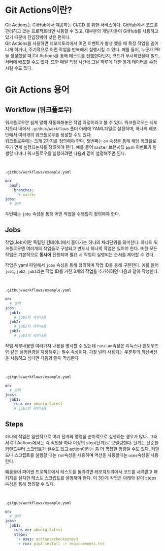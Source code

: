 # Git Actions이란?
Git Actions는 GitHub에서 제공하는 CI/CD 를 위한 서비스이다. GitHub에서 코드를 관리하고
있는 프로젝트라면 사용할 수 있고, 대부분의 개발자들이 GitHub를 사용하고 있기 때문에 진입장벽이 낮은
편이다.
<br>
Git Actions를 사용하면 레포지토리에서 어떤 이벤트가 발생 했을 때 특정 작업을 일어나게 하거나,
주기적으로 어떤 작업을 반복해서 실행시킬 수 있다. 예를 들어, 누군가 PR을 생성했을 때 Git Actions를
통해 테스트를 진행한다던지, 코드가 푸시되었을때 빌드, 서버에 배포할 수도 있다. 또한 매일 특정 시간에
그날 하루에 대한 통계 데이터를 수집시킬 수도 있다.
<br>

# Git Actions 용어
## Workflow (워크플로우)
워크플로우란 쉽게 말해 자동화해놓은 작업 과정이라고 볼 수 있다. 워크플로우는 레포지토리 내에서 
``.github/workflows`` 폴더 아래에 YAML파일로 설정하며, 하나의 레포안에서 여러개의 워크플로우를
생성할 수도 있다.
<br>
워크플로우에는 크게 2가지를 정의해야 한다. 첫번째는 ``on`` 속성을 통해 해당 워크플로우가
언제 실행되는지를 정의해야 한다.
예를 들어 ``master`` 브랜치의 ``push`` 이벤트가 발생할 때마다 워크플로우를 실행하려면
다음과 같이 설정해주면 된다.

<br>

```.github/workflows/example.yaml```
```yaml
on:
  push:
    branches:
      - master
jobs:
  # 생략
```

두번째는 ``jobs`` 속성을 통해 어떤 작업을 수행할지 정의해야 한다.

## Jobs
작업(Job)이란 독립된 컨테이너에서 돌아가는 하나의 처리단위를 의미한다. 하나의 워크플로우엔 여러개의 
작업들로 구성되고 반드시 하나의 작업은 있어야 한다. 또한 모든 작업은 기본적으로 **동시에** 진행되며
필요 시 작업이 실행되는 순서를 제어할 수 있다.

작업은 yaml 파일에서 ``jobs`` 속성을 통해 정의하며 작업 ID를 통해 구분한다.
예를 들어 ``job1``, ``job2``, ``job3``라는 작업 ID를 가진 3개의 작업을 추가하려면 
다음과 같이 작성한다.

<br>

```.github/workflows/example.yaml```
```yaml
on:
  # 생략
jobs:
  job1:
    # job1의 세부내용
  job2:
    # job2의 세부내용
  job3:
    # job3의 세부내용
```

작업 세부내용엔 여러가지 내용을 명시할 수 있는데 ``runs-on``속성은 리눅스나 윈도우즈와 같은
실행환경을 지정해주는 필수 속성이다.
가장 널리 사용되는 우분투의 최신버전을 사용하고 싶다면 다음과 같이 작성한다

<br>

``.gitgub/workflows/example.yaml``
```yaml
on:
  # 생략
jobs:
  job1:
    runs-on: ubuntu-latest
    # job1의 세부내용
```

## Steps
하나의 작업은 일반적으로 여러 단계의 명령을 순차적으로 실행하는 경우가 많다. 그래서 Git Actions에서는
각 작업을 하나 이상의 step(단계)로 모델링한다. 단계는 단순한 커맨드부터 스크립트가 될수도 있고
action이라는 좀 더 복잡한 명령일 수도 있다. 커맨드나 스크립트를 실행할 때는 ``run``속성을 사용하며
액션을 사용할때는 ``uses``속성을 사용한다.

예를들어 파이썬 프로젝트에서 테스트를 돌리려면 레포지토리에서 코드를 내려받고 패키지를 설치한 테스트
스크립트를 실행해야 한다. 이 3단계 작업은 아래와 같이 steps 속성을 통해 정의할 수 있다.

<br>

``.gitgub/workflows/example.yaml``
```yaml
on:
  # 생략
jobs:
  job1:
    runs-on: ubuntu-latest
    steps:
      - uses: actions/checkout@v3
      - run: pip3 install -r requirements.txt
```
